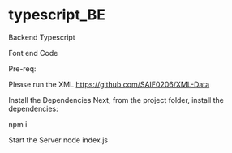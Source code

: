 # typescript_BE
Backend Typescript

Font end Code

Pre-req:

Please run the XML https://github.com/SAIF0206/XML-Data

Install the Dependencies Next, from the project folder, install the dependencies:

npm i

Start the Server
node index.js
